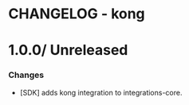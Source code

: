 # CHANGELOG - kong

1.0.0/ Unreleased
==================

### Changes

* [SDK] adds kong integration to integrations-core.

